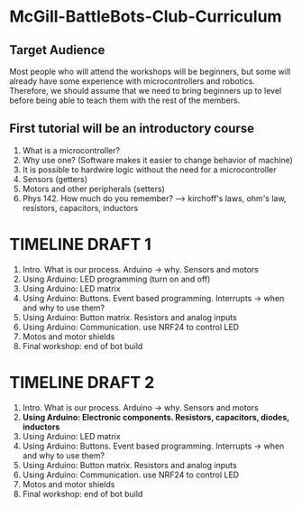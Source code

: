 # McGill-BattleBots-Club-Curriculum

## Target Audience
Most people who will attend the workshops will be beginners, but some will already have some experience with microcontrollers and robotics. Therefore, we should assume that we need to bring beginners up to level before being able to teach them with the rest of the members.

## First tutorial will be an introductory course
1. What is a microcontroller?
2. Why use one? (Software makes it easier to change behavior of machine)
3. It is possible to hardwire logic without the need for a microcontroller
4. Sensors (getters)
5. Motors and other peripherals (setters)
6. Phys 142. How much do you remember? --> kirchoff's laws, ohm's law, resistors, capacitors, inductors


# TIMELINE DRAFT 1
1. Intro. What is our process. Arduino -> why. Sensors and motors
2. Using Arduino: LED programming (turn on and off)
3. Using Arduino: LED matrix
4. Using Arduino: Buttons. Event based programming. Interrupts -> when and why to use them?
5. Using Arduino: Button matrix. Resistors and analog inputs
6. Using Arduino: Communication. use NRF24 to control LED
7. Motos and motor shields
8. Final workshop: end of bot build

# TIMELINE DRAFT 2
1. Intro. What is our process. Arduino -> why. Sensors and motors
2. **Using Arduino: Electronic components. Resistors, capacitors, diodes, inductors**
3. Using Arduino: LED matrix
4. Using Arduino: Buttons. Event based programming. Interrupts -> when and why to use them?
5. Using Arduino: Button matrix. Resistors and analog inputs
6. Using Arduino: Communication. use NRF24 to control LED
7. Motos and motor shields
8. Final workshop: end of bot build
